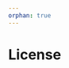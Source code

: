 ```yaml
---
orphan: true
---
```


# License

```{include} ../LICENSE

```
                                                                                                                                                                                                              